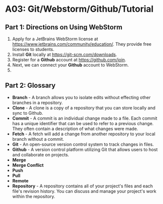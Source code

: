 # A03: Git/Webstorm/Github/Tutorial
## Part 1: Directions on Using WebStorm
1. Apply for a JetBrains WebStorm license at https://www.jetbrains.com/community/education/. They provide free licenses to students.
2. Install **Git** locally at https://git-scm.com/downloads.
3. Register for a **Github** account at https://github.com/join.
4. Next, we can connect your **Github** account to WebStorm. 
5. 

## Part 2: Glossary
- **Branch** - A branch allows you to isolate edits without effecting other branches in a repository.
- **Clone** - A clone is a copy of a repository that you can store locally and sync to Github.
- **Commit** - A commit is an individual change made to a file. Each commit has a unique identifier that can be used to refer to a previous change. They often contain a description of what changes were made.
- **Fetch** - A fetch will add a change from another repository to your local branch without a commit.
- **Git** - An open-source version control system to track changes in files.
- **Github** - A version control platform utilizing Git that allows users to host and collaborate on projects.
- **Merge**
- **Merge Conflict**
- **Push**
- **Pull**
- **Remote**
- **Repository** - A repository contains all of your project's files and each file's revision history. You can discuss and manage your project's work within the repository.
